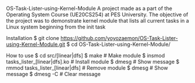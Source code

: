 OS-Task-Lister-using-Kernel-Module
A project made as a part of the Operating System Course (UE20CS254) at PES University. The objective of the project was to demonstrate kernel module that lists all current tasks in a Linux system beginning from the init task

Installation
$ git clone https://github.com/yoyozaemon/OS-Task-Lister-using-Kernel-Module.git
$ cd OS-Task-Lister-using-Kernel-Module/

How to use
$ cd src/[linear|dfs]
$ make                                  # Make module
$ insmod tasks_lister_[linear|dfs].ko   # Install module
$ dmesg                                 # Show message
$ rmmod tasks_lister_[linear|dfs]       # Remove module
$ dmesg                                 # Show message
$ dmesg -C                              # Clear message
